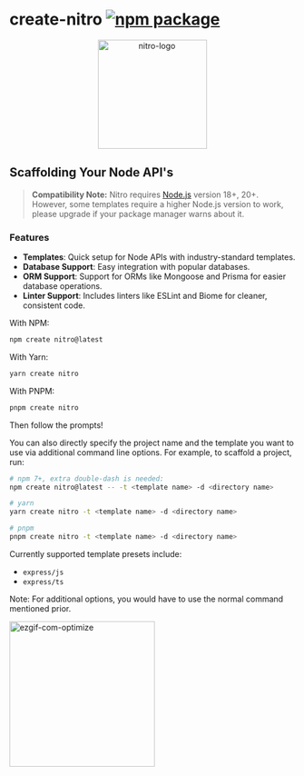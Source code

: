 # create-nitro <a href="https://www.npmjs.com/package/create-nitro"><img src="https://img.shields.io/npm/v/create-nitro" alt="npm package"></a>

<div align="center">
<img src="https://i.ibb.co/YBfq0GH/nitro-logo.png" alt="nitro-logo" width="192" >
</div>

## Scaffolding Your Node API's

> **Compatibility Note:**
> Nitro requires [Node.js](https://nodejs.org/en/) version 18+, 20+. However, some templates require a higher Node.js version to work, please upgrade if your package manager warns about it.

### Features

-   **Templates**: Quick setup for Node APIs with industry-standard templates.
-   **Database Support**: Easy integration with popular databases.
-   **ORM Support**: Support for ORMs like Mongoose and Prisma for easier database operations.
-   **Linter Support**: Includes linters like ESLint and Biome for cleaner, consistent code.

With NPM:

```bash
npm create nitro@latest
```

With Yarn:

```bash
yarn create nitro
```

With PNPM:

```bash
pnpm create nitro
```

Then follow the prompts!

You can also directly specify the project name and the template you want to use via additional command line options. For example, to scaffold a project, run:

```bash
# npm 7+, extra double-dash is needed:
npm create nitro@latest -- -t <template name> -d <directory name>

# yarn
yarn create nitro -t <template name> -d <directory name>

# pnpm
pnpm create nitro -t <template name> -d <directory name>
```

Currently supported template presets include:

-   `express/js`
-   `express/ts`

Note: For additional options, you would have to use the normal command mentioned prior.

<img src="https://i.ibb.co/3m2m6Lw/ezgif-com-optimize.gif" alt="ezgif-com-optimize" border="0" width="256">
